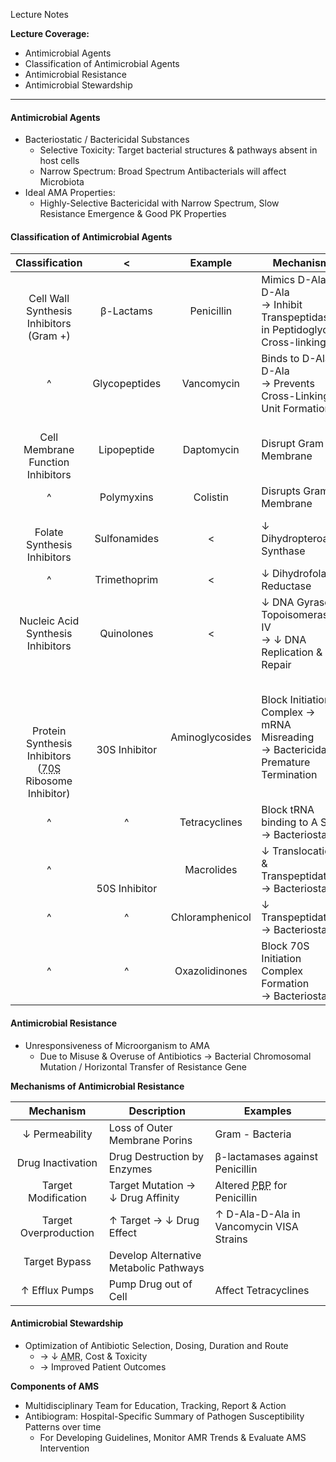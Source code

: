 Lecture Notes

**Lecture Coverage:**
- Antimicrobial Agents
- Classification of Antimicrobial Agents
- Antimicrobial Resistance
- Antimicrobial Stewardship

---
#### **Antimicrobial Agents**
- Bacteriostatic / Bactericidal Substances
	- Selective Toxicity: Target bacterial structures & pathways absent in host cells
	- Narrow Spectrum: Broad Spectrum Antibacterials will affect Microbiota
- Ideal AMA Properties:
	- Highly-Selective Bactericidal with Narrow Spectrum, Slow Resistance Emergence & Good PK Properties


#### **Classification of Antimicrobial Agents**

|                                                     Classification                                                      |             <             |     Example     | Mechanism                                                                          |
| :---------------------------------------------------------------------------------------------------------------------: | :-----------------------: | :-------------: | ---------------------------------------------------------------------------------- |
|                                     <br>Cell Wall Synthesis Inhibitors<br>(Gram +)                                      |         β-Lactams         |   Penicillin    | Mimics D-Ala-D-Ala<br>→ Inhibit Transpeptidases in Peptidoglycan Cross-linking     |
|                                                            ^                                                            |       Glycopeptides       |   Vancomycin    | Binds to D-Ala-D-Ala<br>→ Prevents Cross-Linking & Unit Formation                  |
|                                          <br>Cell Membrane Function Inhibitors                                          |        Lipopeptide        |   Daptomycin    | Disrupt Gram + Membrane                                                            |
|                                                            ^                                                            |        Polymyxins         |    Colistin     | Disrupts Gram - Membrane                                                           |
|                                             <br>Folate Synthesis Inhibitors                                             |       Sulfonamides        |        <        | ↓ Dihydropteroate Synthase                                                         |
|                                                            ^                                                            |       Trimethoprim        |        <        | ↓ Dihydrofolate Reductase                                                          |
|                                            Nucleic Acid Synthesis Inhibitors                                            |        Quinolones         |        <        | ↓ DNA Gyrase & Topoisomerase IV<br>→ ↓ DNA Replication & Repair                    |
| <br><br><br><br>Protein Synthesis Inhibitors<br>(<abbr Title="Bacterial; Humans are 80S">70S</abbr> Ribosome Inhibitor) |   <br><br>30S Inhibitor   | Aminoglycosides | Block Initiation Complex → mRNA Misreading<br>→ Bactericidal Premature Termination |
|                                                            ^                                                            |             ^             |  Tetracyclines  | Block tRNA binding to A Site<br>→ Bacteriostatic                                   |
|                                                            ^                                                            | <br><br><br>50S Inhibitor |   Macrolides    | ↓ Translocation & Transpeptidation<br>→ Bacteriostatic                             |
|                                                            ^                                                            |             ^             | Chloramphenicol | ↓ Transpeptidation<br>→ Bacteriostatic                                             |
|                                                            ^                                                            |             ^             | Oxazolidinones  | Block 70S Initiation Complex Formation<br>→ Bacteriostatic                         |


#### **Antimicrobial Resistance**
- Unresponsiveness of Microorganism to AMA
	- Due to Misuse & Overuse of Antibiotics → Bacterial Chromosomal Mutation / Horizontal Transfer of Resistance Gene

**Mechanisms of Antimicrobial Resistance**

|       Mechanism       | Description                            | Examples                                                                    |
| :-------------------: | -------------------------------------- | --------------------------------------------------------------------------- |
|    ↓ Permeability     | Loss of Outer Membrane Porins          | Gram - Bacteria                                                             |
|   Drug Inactivation   | Drug Destruction by Enzymes            | β-lactamases against Penicillin                                             |
|  Target Modification  | Target Mutation → ↓ Drug Affinity      | Altered <abbr Title="Penicillin Binding Proteins">PBP</abbr> for Penicillin |
| Target Overproduction | ↑ Target → ↓ Drug Effect               | ↑ D-Ala-D-Ala in Vancomycin VISA Strains                                    |
|     Target Bypass     | Develop Alternative Metabolic Pathways |                                                                             |
|    ↑ Efflux Pumps     | Pump Drug out of Cell                  | Affect Tetracyclines                                                        |


#### **Antimicrobial Stewardship**
- Optimization of Antibiotic Selection, Dosing, Duration and Route
	- → ↓ <abbr Title="Antimicrobial Resistance">AMR</abbr>, Cost & Toxicity
	- → Improved Patient Outcomes

**Components of AMS**
- Multidisciplinary Team for Education, Tracking, Report & Action
- Antibiogram: Hospital-Specific Summary of Pathogen Susceptibility Patterns over time
	- For Developing Guidelines, Monitor AMR Trends & Evaluate AMS Intervention